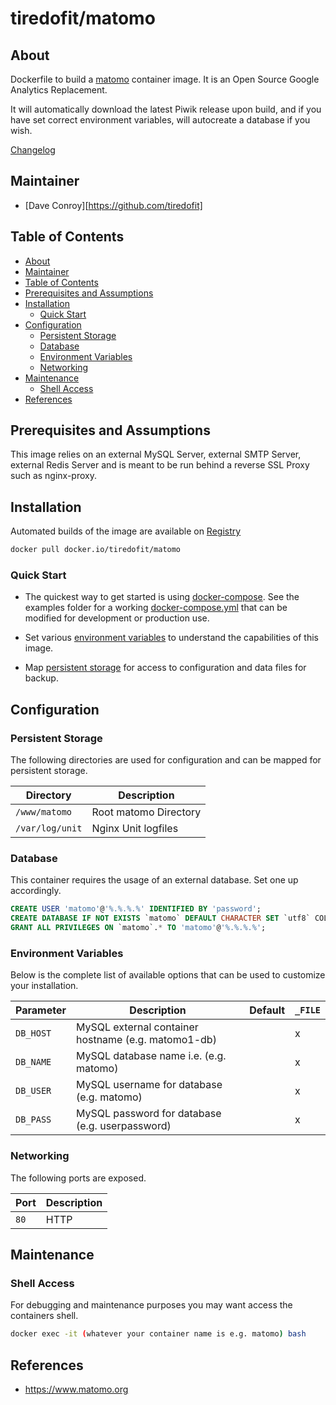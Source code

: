 # tiredofit/matomo

## About

Dockerfile to build a [matomo](https://www.matomo.org/) container image. It is an Open Source Google Analytics Replacement.

It will automatically download the latest Piwik release upon build, and if you have set correct environment variables, will autocreate a database if you wish.


[Changelog](CHANGELOG.md)

## Maintainer

- [Dave Conroy][https://github.com/tiredofit]

## Table of Contents

- [About](#about)
- [Maintainer](#maintainer)
- [Table of Contents](#table-of-contents)
- [Prerequisites and Assumptions](#prerequisites-and-assumptions)
- [Installation](#installation)
  - [Quick Start](#quick-start)
- [Configuration](#configuration)
  - [Persistent Storage](#persistent-storage)
  - [Database](#database)
  - [Environment Variables](#environment-variables)
  - [Networking](#networking)
- [Maintenance](#maintenance)
  - [Shell Access](#shell-access)
- [References](#references)

## Prerequisites and Assumptions

This image relies on an external MySQL Server, external SMTP Server, external Redis Server and is meant to be run behind a reverse SSL Proxy such as nginx-proxy.


## Installation

Automated builds of the image are available on [Registry](https://hub.docker.com/r/tiredofit/matomo)


```bash
docker pull docker.io/tiredofit/matomo
```

### Quick Start

* The quickest way to get started is using [docker-compose](https://docs.docker.com/compose/). See the examples folder for a working [docker-compose.yml](examples/docker-compose.yml) that can be modified for development or production use.

* Set various [environment variables](#environment-variables) to understand the capabilities of this image.
* Map [persistent storage](#data-volumes) for access to configuration and data files for backup.

## Configuration

### Persistent Storage

The following directories are used for configuration and can be mapped for persistent storage.

| Directory     | Description                |
| ------------- | -------------------------- |
| `/www/matomo` | Root matomo Directory      |
| `/var/log/unit`   | Nginx Unit logfiles |

### Database

This container requires the usage of an external database. Set one up accordingly.

```sql
CREATE USER 'matomo'@'%.%.%.%' IDENTIFIED BY 'password';
CREATE DATABASE IF NOT EXISTS `matomo` DEFAULT CHARACTER SET `utf8` COLLATE `utf8_unicode_ci`;
GRANT ALL PRIVILEGES ON `matomo`.* TO 'matomo'@'%.%.%.%';
```

### Environment Variables

Below is the complete list of available options that can be used to customize your installation.

| Parameter | Description                                         | Default | `_FILE` |
| --------- | --------------------------------------------------- | ------- | ------- |
| `DB_HOST` | MySQL external container hostname (e.g. matomo1-db) |         | x       |
| `DB_NAME` | MySQL database name i.e. (e.g. matomo)              |         | x       |
| `DB_USER` | MySQL username for database (e.g. matomo)           |         | x       |
| `DB_PASS` | MySQL password for database (e.g. userpassword)     |         | x       |


### Networking

The following ports are exposed.

| Port | Description |
| ---- | ----------- |
| `80` | HTTP        |

## Maintenance
### Shell Access

For debugging and maintenance purposes you may want access the containers shell.

```bash
docker exec -it (whatever your container name is e.g. matomo) bash
```

## References

* https://www.matomo.org


